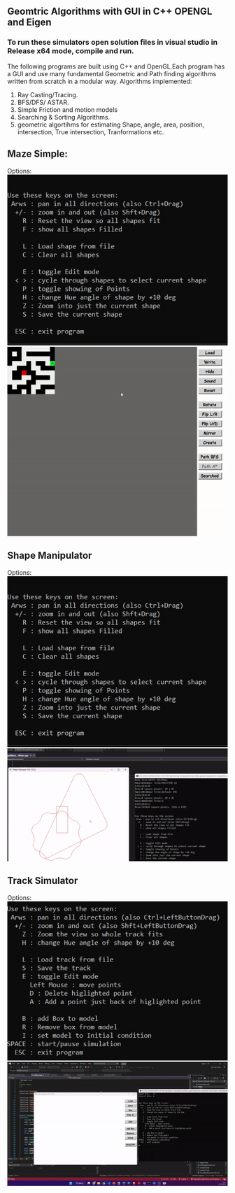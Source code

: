 ## Geomtric Algorithms with GUI in C++ OPENGL and Eigen

### To run these simulators open solution files in visual studio in Release x64 mode, compile and run.

The following programs are built using C++ and OpenGL.Each program has a GUI and use many fundamental Geometric and Path finding algorithms written from scratch in a modular way.
Algorithms implemented:
1. Ray Casting/Tracing.
2. BFS/DFS/ ASTAR.
3. Simple Friction and motion models
4. Searching & Sorting Algorithms.
5. geometric algortihms for estimating Shape, angle, area, position, intersection, True intersection, Tranformations etc.
## Maze Simple:
Options:
![p1](Assets/Shape_Manipulator.png)
![p12](Assets/maze.gif)






## Shape Manipulator
Options:
![p2](Assets/Shape_Manipulator.png)
![p22](Assets/shape.gif)




## Track Simulator
Options:
![p3](Assets/track.png)
![p3](Assets/track.gif)
